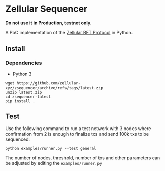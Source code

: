 # Zellular Sequencer

<b> Do not use it in Production, testnet only. </b>

A PoC implementation of the [Zellular BFT Protocol](https://docs.zellular.xyz/protocol.html) in Python.

## Install

### Dependencies
- Python 3

```
wget https://github.com/zellular-xyz/zsequencer/archive/refs/tags/latest.zip
unzip latest.zip
cd zsequencer-latest
pip install .
```

## Test

Use the following command to run a test network with 3 nodes where confirmation from 2 is enough to finalize txs and send 100k txs to be sequenced:

```
python examples/runner.py --test general
```
The number of nodes, threshold, number of txs and other parameters can be adjusted by editing the `examples/runner.py`
